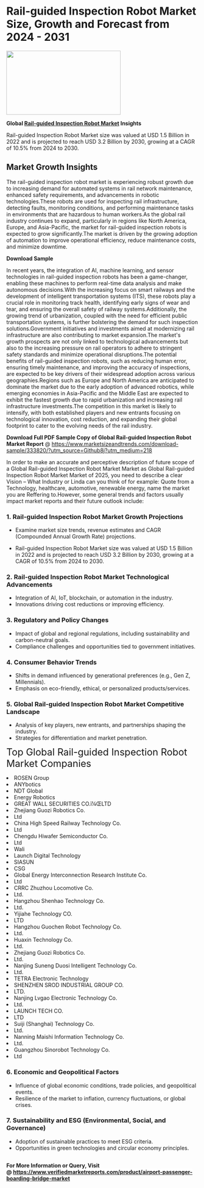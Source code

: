 <H1>Rail-guided Inspection Robot Market Size, Growth and Forecast from 2024 - 2031</H1><img class="aligncenter size-medium wp-image-584254" src="https://thirdeyenews.in/wp-content/uploads/2024/09/Global-Market-Research-300x168.jpeg" alt="" width="300" height="168" /><p><strong>Global&nbsp;<a href="https://www.marketsizeandtrends.com/download-sample/333820/?utm_source=Github8j?utm_medium=218">Rail-guided Inspection Robot Market</a> Insights</strong></p><p>Rail-guided Inspection Robot Market size was valued at USD 1.5 Billion in 2022 and is projected to reach USD 3.2 Billion by 2030, growing at a CAGR of 10.5% from 2024 to 2030.</p><p><h2>Market Growth Insights</h2> <p>The rail-guided inspection robot market is experiencing robust growth due to increasing demand for automated systems in rail network maintenance, enhanced safety requirements, and advancements in robotic technologies.These robots are used for inspecting rail infrastructure, detecting faults, monitoring conditions, and performing maintenance tasks in environments that are hazardous to human workers.As the global rail industry continues to expand, particularly in regions like North America, Europe, and Asia-Pacific, the market for rail-guided inspection robots is expected to grow significantly.The market is driven by the growing adoption of automation to improve operational efficiency, reduce maintenance costs, and minimize downtime.</p> <p><strong>Download Sample</strong></p> <p>In recent years, the integration of AI, machine learning, and sensor technologies in rail-guided inspection robots has been a game-changer, enabling these machines to perform real-time data analysis and make autonomous decisions.With the increasing focus on smart railways and the development of intelligent transportation systems (ITS), these robots play a crucial role in monitoring track health, identifying early signs of wear and tear, and ensuring the overall safety of railway systems.Additionally, the growing trend of urbanization, coupled with the need for efficient public transportation systems, is further bolstering the demand for such inspection solutions.Government initiatives and investments aimed at modernizing rail infrastructure are also contributing to market expansion.The market's growth prospects are not only linked to technological advancements but also to the increasing pressure on rail operators to adhere to stringent safety standards and minimize operational disruptions.The potential benefits of rail-guided inspection robots, such as reducing human error, ensuring timely maintenance, and improving the accuracy of inspections, are expected to be key drivers of their widespread adoption across various geographies.Regions such as Europe and North America are anticipated to dominate the market due to the early adoption of advanced robotics, while emerging economies in Asia-Pacific and the Middle East are expected to exhibit the fastest growth due to rapid urbanization and increasing rail infrastructure investments.The competition in this market is likely to intensify, with both established players and new entrants focusing on technological innovation, cost reduction, and expanding their global footprint to cater to the evolving needs of the rail industry.<p><span class=""><strong>Download Full PDF Sample Copy of Global Rail-guided Inspection Robot Market Report</strong> @ <a href="https://www.marketsizeandtrends.com/download-sample/333820/?utm_source=Github8j?utm_medium=218" target="_blank">https://www.marketsizeandtrends.com/download-sample/333820/?utm_source=Github8j?utm_medium=218</a></span></p><p>In order to make an accurate and perceptive description of future scope of a Global&nbsp;Rail-guided Inspection Robot Market Market as Global&nbsp;Rail-guided Inspection Robot Market Market of 2025, you need to describe a clear Vision &ndash; What Industry or Linda can you think of for example: Quote from a Technology, healthcare, automotive, renewable energy, name the market you are Reffering to.However, some general trends and factors usually impact market reports and their future outlook include:</p><h3>1.&nbsp;<strong>Rail-guided Inspection Robot Market Growth Projections</strong></h3><ul><li>Examine market size trends, revenue estimates and CAGR (Compounded Annual Growth Rate) projections.</li><li><p>Rail-guided Inspection Robot Market size was valued at USD 1.5 Billion in 2022 and is projected to reach USD 3.2 Billion by 2030, growing at a CAGR of 10.5% from 2024 to 2030.</p></li></ul><h3>2.&nbsp;<strong>Rail-guided Inspection Robot Market Technological Advancements</strong></h3><ul><li>Integration of AI, IoT, blockchain, or automation in the industry.</li><li>Innovations driving cost reductions or improving efficiency.</li></ul><h3>3.&nbsp;<strong>Regulatory and Policy Changes</strong></h3><ul><li>Impact of global and regional regulations, including sustainability and carbon-neutral goals.</li><li>Compliance challenges and opportunities tied to government initiatives.</li></ul><h3>4.&nbsp;<strong>Consumer Behavior Trends</strong></h3><ul><li>Shifts in demand influenced by generational preferences (e.g., Gen Z, Millennials).</li><li>Emphasis on eco-friendly, ethical, or personalized products/services.</li></ul><h3>5.&nbsp;<strong>Global Rail-guided Inspection Robot Market Competitive Landscape</strong></h3><ul><li>Analysis of key players, new entrants, and partnerships shaping the industry.</li><li>Strategies for differentiation and market penetration.</li></ul><p data-pm-slice="1 1 []"><span style="color: inherit; font-family: inherit; font-size: 25px;">Top Global Rail-guided Inspection Robot Market Companies</span></p><div class="" data-test-id=""><p><li>ROSEN Group</li><li> ANYbotics</li><li> NDT Global</li><li> Energy Robotics</li><li> GREAT WALL SECURITIES CO.ï¼ŒLTD</li><li> Zhejiang Guozi Robotics Co.</li><li> Ltd</li><li> China High Speed Railway Technology Co.</li><li> Ltd</li><li> Chengdu Hiwafer Semiconductor Co.</li><li> Ltd</li><li> Wali</li><li> Launch Digital Technology</li><li> SIASUN</li><li> CSG</li><li> Global Energy Interconnection Research Institute Co.</li><li> Ltd</li><li> CRRC Zhuzhou Locomotive Co.</li><li> Ltd.</li><li> Hangzhou Shenhao Technology Co.</li><li> Ltd.</li><li> Yijiahe Technology CO.</li><li>LTD</li><li> Hangzhou Guochen Robot Technology Co.</li><li> Ltd.</li><li> Huaxin Technology Co.</li><li> Ltd.</li><li> Zhejiang Guozi Robotics Co.</li><li> Ltd.</li><li> Nanjing Suneng Duosi Intelligent Technology Co.</li><li> Ltd.</li><li> TETRA Electronic Technology</li><li> SHENZHEN SROD INDUSTRIAL GROUP CO.</li><li>LTD.</li><li> Nanjing Lvgao Electronic Technology Co.</li><li> Ltd.</li><li> LAUNCH TECH CO.</li><li>LTD</li><li> Suiji (Shanghai) Technology Co.</li><li> Ltd.</li><li> Nanning Maishi Information Technology Co.</li><li> Ltd.</li><li> Guangzhou Sinorobot Technology Co.</li><li> Ltd</li></p></div><h3>6.&nbsp;<strong>Economic and Geopolitical Factors</strong></h3><ul><li>Influence of global economic conditions, trade policies, and geopolitical events.</li><li>Resilience of the market to inflation, currency fluctuations, or global crises.</li></ul><h3>7.&nbsp;<strong>Sustainability and ESG (Environmental, Social, and Governance)</strong></h3><ul><li>Adoption of sustainable practices to meet ESG criteria.</li><li>Opportunities in green technologies and circular economy principles.</li></ul><h2><strong style="font-size: 14px;">For More Information or Query, Visit @&nbsp;</strong><a style="background-color: #ffffff; font-size: 14px;" href="https://www.marketsizeandtrends.com/report/rail-guided-inspection-robot-market/" target="_blank">https://www.verifiedmarketreports.com/product/airport-passenger-boarding-bridge-market</a></h2>